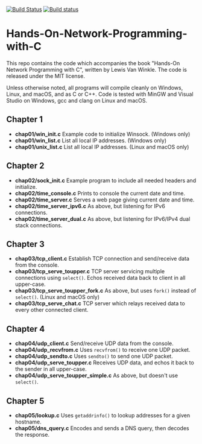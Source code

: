 [![Build Status](https://travis-ci.org/codeplea/Hands-On-Network-Programming-with-C.svg?branch=master)](https://travis-ci.org/codeplea/Hands-On-Network-Programming-with-C)
[![Build status](https://ci.appveyor.com/api/projects/status/0swjf3ss11ep244f?svg=true)](https://ci.appveyor.com/project/codeplea/hands-on-network-programming-with-c)

# Hands-On-Network-Programming-with-C

This repo contains the code which accompanies the book "Hands-On Network
Programming with C", written by Lewis Van Winkle. The code is released under
the MIT license.

Unless otherwise noted, all programs will compile cleanly on Windows, Linux,
and macOS, and as C or C++. Code is tested with MinGW and Visual Studio on
Windows, gcc and clang on Linux and macOS.


## Chapter 1

* **chap01/win_init.c** Example code to initialize Winsock. (Windows only)
* **chap01/win_list.c** List all local IP addresses. (Windows only)
* **chap01/unix_list.c** List all local IP addresses. (Linux and macOS only)

## Chapter 2

* **chap02/sock_init.c** Example program to include all needed headers and initialize.
* **chap02/time_console.c** Prints to console the current date and time.
* **chap02/time_server.c** Serves a web page giving current date and time.
* **chap02/time_server_ipv6.c** As above, but listening for IPv6 connections.
* **chap02/time_server_dual.c** As above, but listening for IPv6/IPv4 dual stack connections.

## Chapter 3

* **chap03/tcp_client.c** Establish TCP connection and send/receive data from the console.
* **chap03/tcp_serve_toupper.c** TCP server servicing multiple connections using `select()`. Echos received data back to client in all upper-case.
* **chap03/tcp_serve_toupper_fork.c** As above, but uses `fork()` instead of `select()`. (Linux and macOS only)
* **chap03/tcp_serve_chat.c** TCP server which relays received data to every other connected client.

## Chapter 4

* **chap04/udp_client.c** Send/receive UDP data from the console.
* **chap04/udp_recvfrom.c** Uses `recvfrom()` to receive one UDP packet.
* **chap04/udp_sendto.c** Uses `sendto()` to send one UDP packet.
* **chap04/udp_serve_toupper.c** Receives UDP data, and echos it back to the sender in all upper-case.
* **chap04/udp_serve_toupper_simple.c** As above, but doesn't use `select()`.

## Chapter 5

* **chap05/lookup.c** Uses `getaddrinfo()` to lookup addresses for a given hostname.
* **chap05/dns_query.c** Encodes and sends a DNS query, then decodes the response.
